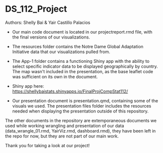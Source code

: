 # DS_112_Project
Authors: Shelly Bai & Yair Castillo Palacios 

* Our main code document is located in our projectreport.rmd file, with the final versions of our visualizations.
* The resources folder contains the Notre Dame Global Adaptation Initiative data that our visualizations pulled from.

* The App-1 folder contains a functioning Shiny app with the ability to select specific indicator data to be displayed geographically by country. The map wasn't included in the presentation, as the base leaflet code was sufficient on its own in the document.

* Shiny app here: https://shellybaistats.shinyapps.io/FinalProjCompStat112/

* Our presentation document is presentation.qmd, containing some of the visuals we used. The presentation files folder includes the resources needed when displaying the presentation outside of this repository.

The other documents in the repository are extemporaneous documents we used while  working wrangling and presentation of our data (data_wrangle_01.rmd, YairViz.rmd, dashboard.rmd), they have been left in the repo for now, but they are not part of our main work.

Thank you for taking a look at our project!